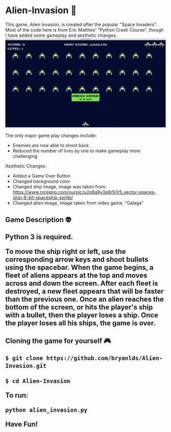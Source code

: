 # Alien-Invasion 🚀
This game, Alien Invasion, is created after the popular "Space Invaders". Most of the code here is from Eric Matthes' "Python Crash Course", though I have added  some gameplay and aesthetic changes.
![Alien Invasion Start Screen](/startscreen.png)

The only major game play changes include:
* Enemies are now able to shoot back
* Reduced the number of lives by one to make gameplay more challenging

Aesthetic Changes:
* Added a Game Over Button
* Changed background color
* Changed ship image, image was taken from:
https://www.nicepng.com/ourpic/u2q8a9y3a9r5i1r5_vector-spaces-ship-8-bit-spaceship-sprite/
* Changed alien image, image taken from video game, "Galaga"

<h2> Game Description 👽
  
Python 3 is required.

To move the ship right or left, use the corresponding arrow keys and shoot bullets using the spacebar. When the game begins, a fleet of aliens appears at the top and moves across and down the screen. After each fleet is destroyed, a new fleet appears that will be faster than the previous one. Once an alien reaches the bottom of the screen, or hits the player's ship with a bullet, then the player loses a ship. Once the player loses all his ships, the game is over.

<h2> Cloning the game for yourself 🎮 

```
$ git clone https://github.com/bryanlds/Alien-Invasion.git

$ cd Alien-Invasion
```
To run:

```
python alien_invasion.py
```

Have Fun!
